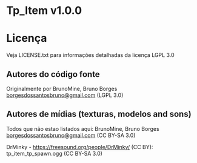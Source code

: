 Tp_Item v1.0.0
==============

# Licença
Veja LICENSE.txt para informações detalhadas da licença LGPL 3.0

Autores do código fonte
-----------------------
Originalmente por BrunoMine, Bruno Borges <borgesdossantosbruno@gmail.com> (LGPL 3.0)

Autores de mídias (texturas, modelos and sons)
----------------------------------------------
Todos que não estao listados aqui:
BrunoMine, Bruno Borges <borgesdossantosbruno@gmail.com> (CC BY-SA 3.0)

DrMinky - https://freesound.org/people/DrMinky/ (CC BY):
	tp_item_tp_spawn.ogg (CC BY-SA 3.0)

